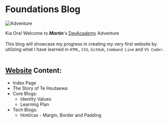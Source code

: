 # Foundations Blog 
![Adventure](http://clipart-library.com/images_k/shocked-emoji-transparent-background/shocked-emoji-transparent-background-19.png)

 Kia Ora! Welcome to **_Martin_**'s [DevAcademy](https://devacademy.co.nz/?gclid=Cj0KCQjw27mhBhC9ARIsAIFsETFIM6MFVhEWNHE4phYaLm9LgSWBypcddty_tVSasadIbnbMHGabW9oaAiFtEALw_wcB) Adventure  
&nbsp;    
This blog will showcase my progress in creating my very first website by utilizing what I have learned in `HTML`, `CSS`, `GitHub`, `Command Line` and `VS Coder`.   
&nbsp;  
## [Website](martin-corpus.github.io/index.html) Content: ##
   + Index Page
   + The Story of Te Houtaewa
   + Core Blogs:  
      + Identity Values
      + Learning Plan
   + Tech Blogs:  
      + html/css - Margin, Border and Padding
